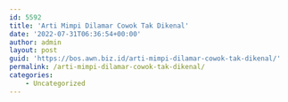 ```yaml
---
id: 5592
title: 'Arti Mimpi Dilamar Cowok Tak Dikenal'
date: '2022-07-31T06:36:54+00:00'
author: admin
layout: post
guid: 'https://bos.awn.biz.id/arti-mimpi-dilamar-cowok-tak-dikenal/'
permalink: /arti-mimpi-dilamar-cowok-tak-dikenal/
categories:
    - Uncategorized
---
```


